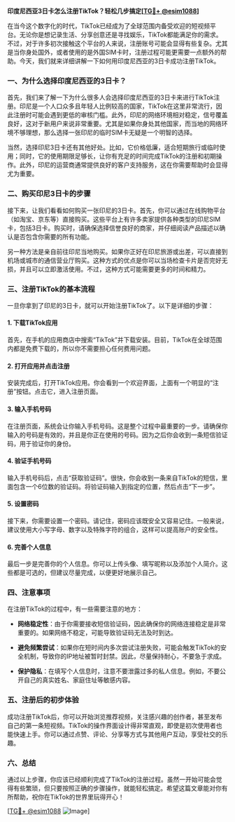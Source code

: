 **印度尼西亚3日卡怎么注册TikTok？轻松几步搞定[[TG💪+ @esim1088](https://t.me/s/esim1088)]**

在当今这个数字化的时代，TikTok已经成为了全球范围内备受欢迎的短视频平台。无论你是想记录生活、分享创意还是寻找娱乐，TikTok都能满足你的需求。不过，对于许多初次接触这个平台的人来说，注册账号可能会显得有些复杂。尤其是当你身处国外，或者使用的是外国SIM卡时，注册过程可能更需要一点额外的帮助。今天，我们就来详细讲解一下如何用印度尼西亚的3日卡成功注册TikTok。

### 一、为什么选择印度尼西亚的3日卡？

首先，我们来了解一下为什么很多人会选择印度尼西亚的3日卡来进行TikTok注册。印尼是一个人口众多且年轻人比例较高的国家，TikTok在这里非常流行，因此注册时可能会遇到更低的审核门槛。此外，印尼的网络环境相对稳定，信号覆盖良好，这对于新用户来说非常重要。尤其是如果你身处其他国家，而当地的网络环境不够理想，那么选择一张印尼的临时SIM卡无疑是一个明智的选择。

当然，选择印尼3日卡还有其他好处。比如，它价格低廉，适合短期旅行或临时使用；同时，它的使用期限足够长，让你有充足的时间完成TikTok的注册和初期操作。此外，印尼的运营商通常提供良好的客户支持服务，这在你需要帮助时会显得尤为重要。

### 二、购买印尼3日卡的步骤

接下来，让我们看看如何购买一张印尼的3日卡。首先，你可以通过在线购物平台（如淘宝、京东等）直接购买。这些平台上有许多卖家提供各种类型的印尼SIM卡，包括3日卡。购买时，请确保选择信誉良好的商家，并仔细阅读产品描述以确认是否包含你需要的所有功能。

另一种方法是亲自前往印尼当地购买。如果你正好在印尼旅游或出差，可以直接到机场或城市的通信营业厅购买。这种方式的优点是你可以当场检查卡片是否完好无损，并且可以立即激活使用。不过，这种方式可能需要更多的时间和精力。

### 三、注册TikTok的基本流程

一旦你拿到了印尼的3日卡，就可以开始注册TikTok了。以下是详细的步骤：

#### 1. 下载TikTok应用
首先，在手机的应用商店中搜索“TikTok”并下载安装。目前，TikTok在全球范围内都是免费下载的，所以你不需要担心任何费用问题。

#### 2. 打开应用并点击注册
安装完成后，打开TikTok应用。你会看到一个欢迎界面，上面有一个明显的“注册”按钮。点击它，进入注册页面。

#### 3. 输入手机号码
在注册页面，系统会让你输入手机号码。这是整个过程中最重要的一步。请确保你输入的号码是有效的，并且是你正在使用的号码。因为之后你会收到一条短信验证码，用于验证你的身份。

#### 4. 验证手机号码
输入手机号码后，点击“获取验证码”。很快，你会收到一条来自TikTok的短信，里面包含一个6位数的验证码。将验证码输入到指定的位置，然后点击“下一步”。

#### 5. 设置密码
接下来，你需要设置一个密码。请记住，密码应该既安全又容易记住。一般来说，建议使用大小写字母、数字以及特殊字符的组合，这样可以提高账户的安全性。

#### 6. 完善个人信息
最后一步是完善你的个人信息。你可以上传头像、填写昵称以及添加个人简介。这些都是可选的，但建议尽量完成，以便更好地展示自己。

### 四、注意事项

在注册TikTok的过程中，有一些需要注意的地方：

- **网络稳定性**：由于你需要接收短信验证码，因此确保你的网络连接稳定是非常重要的。如果网络不稳定，可能导致验证码无法及时到达。
  
- **避免频繁尝试**：如果你在短时间内多次尝试注册失败，可能会触发TikTok的安全机制，导致你的IP地址被暂时封禁。因此，尽量保持耐心，不要急于求成。

- **保护隐私**：在填写个人信息时，注意不要泄露过多的私人信息。例如，不要公开自己的真实姓名、家庭住址等敏感内容。

### 五、注册后的初步体验

成功注册TikTok后，你可以开始浏览推荐视频，关注感兴趣的创作者，甚至发布自己的第一条短视频。TikTok的操作界面设计得非常直观，即使是初次使用者也能快速上手。你可以通过点赞、评论、分享等方式与其他用户互动，享受社交的乐趣。

### 六、总结

通过以上步骤，你应该已经顺利完成了TikTok的注册过程。虽然一开始可能会觉得有些繁琐，但只要按照正确的步骤操作，就能轻松搞定。希望这篇文章能对你有所帮助，祝你在TikTok的世界里玩得开心！

[[TG💪+ @esim1088](https://t.me/s/esim1088) ![Image](https://i.postimg.cc/4NQfJmqS/Snipaste-2025-05-13-00-14-12.png)]